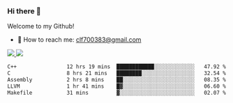 ### Hi there 👋

<!--
**clingfei/clingfei** is a ✨ _special_ ✨ repository because its `README.md` (this file) appears on your GitHub profile.

Here are some ideas to get you started:

- 🔭 I’m currently working on ...
- 🌱 I’m currently learning ...
- 👯 I’m looking to collaborate on ...
- 🤔 I’m looking for help with ...
- 💬 Ask me about ...
- 📫 How to reach me: ...
- 😄 Pronouns: ...
- ⚡ Fun fact: ...
-->
Welcome to my Github!
- 📧 How to reach me: clf700383@gmail.com

<a href="https://github.com/anuraghazra/github-readme-stats">
  <img src="https://github-readme-stats.vercel.app/api?username=clingfei&count_private=true&show_icons=true&include_all_commits=true&line_height=21&hide_border=true&repo=github-readme-stats" />
</a>
<a href="https://github.com/anuraghazra/convoychat">
  <img src="https://github-readme-stats.vercel.app/api/top-langs/?username=clingfei&hide=Tcl,Perl,Makefile,CSS,HTML,Yacc,Lex,Verilog&langs_count=6&layout=compact&hide_border=true&repo=convoychat" />
</a>

<!--START_SECTION:waka-->

```txt
C++                12 hrs 19 mins  ████████████░░░░░░░░░░░░░   47.92 %
C                  8 hrs 21 mins   ████████░░░░░░░░░░░░░░░░░   32.54 %
Assembly           2 hrs 8 mins    ██░░░░░░░░░░░░░░░░░░░░░░░   08.35 %
LLVM               1 hr 41 mins    █▓░░░░░░░░░░░░░░░░░░░░░░░   06.60 %
Makefile           31 mins         ▓░░░░░░░░░░░░░░░░░░░░░░░░   02.07 %
```

<!--END_SECTION:waka-->
